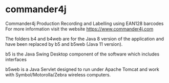 # commander4j
Commander4j Production Recording and Labelling using EAN128 barcodes
For more information visit the website https://www.commander4j.com

The folders b4 and b4web are for the Java 8 version of the application and have been replaced by b5 and b5web (Java 11 version).

b5 is the Java Swing Desktop component of the software which includes interfaces

b5web is a Java Servlet designed to run under Apache Tomcat and work with Symbol/Motorolla/Zebra wireless computers.

